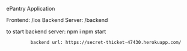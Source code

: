 ePantry Application

Frontend: /ios
Backend Server: /backend

to start backend server: npm i
			 npm start

			 backend url: https://secret-thicket-47430.herokuapp.com/
